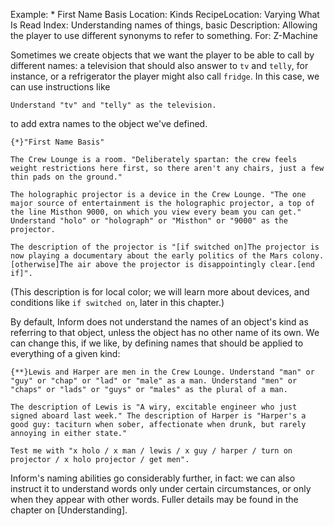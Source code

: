 Example: * First Name Basis
Location: Kinds
RecipeLocation: Varying What Is Read
Index: Understanding names of things, basic
Description: Allowing the player to use different synonyms to refer to something.
For: Z-Machine

  
Sometimes we create objects that we want the player to be able to call by different names: a television that should also answer to ``tv`` and ``telly``, for instance, or a refrigerator the player might also call ``fridge``. In this case, we can use instructions like

  

``` inform7
Understand "tv" and "telly" as the television.
```

  
to add extra names to the object we've defined.

  

``` inform7
{*}"First Name Basis"

The Crew Lounge is a room. "Deliberately spartan: the crew feels weight restrictions here first, so there aren't any chairs, just a few thin pads on the ground."

The holographic projector is a device in the Crew Lounge. "The one major source of entertainment is the holographic projector, a top of the line Misthon 9000, on which you view every beam you can get." Understand "holo" or "holograph" or "Misthon" or "9000" as the projector.

The description of the projector is "[if switched on]The projector is now playing a documentary about the early politics of the Mars colony.[otherwise]The air above the projector is disappointingly clear.[end if]".
```

  
(This description is for local color; we will learn more about devices, and conditions like `if switched on`, later in this chapter.)

  
By default, Inform does not understand the names of an object's kind as referring to that object, unless the object has no other name of its own. We can change this, if we like, by defining names that should be applied to everything of a given kind:

  

``` inform7
{**}Lewis and Harper are men in the Crew Lounge. Understand "man" or "guy" or "chap" or "lad" or "male" as a man. Understand "men" or "chaps" or "lads" or "guys" or "males" as the plural of a man.

The description of Lewis is "A wiry, excitable engineer who just signed aboard last week." The description of Harper is "Harper's a good guy: taciturn when sober, affectionate when drunk, but rarely annoying in either state."

Test me with "x holo / x man / lewis / x guy / harper / turn on projector / x holo projector / get men".
```

  
Inform's naming abilities go considerably further, in fact: we can also instruct it to understand words only under certain circumstances, or only when they appear with other words. Fuller details may be found in the chapter on [Understanding].

